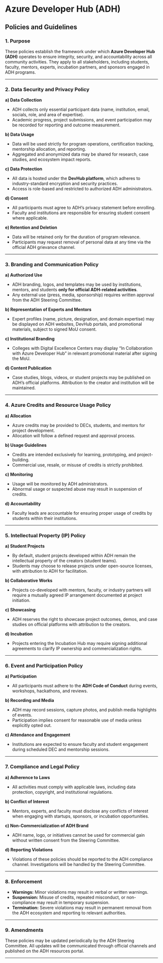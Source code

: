 # Azure Developer Hub (ADH)

## Policies and Guidelines

### 1. Purpose

These policies establish the framework under which **Azure Developer Hub (ADH)** operates to ensure integrity, security, and accountability across all community activities. They apply to all stakeholders, including students, faculty, mentors, experts, incubation partners, and sponsors engaged in ADH programs.

---

### 2. Data Security and Privacy Policy

**a) Data Collection**

* ADH collects only essential participant data (name, institution, email, socials, role, and area of expertise).
* Academic progress, project submissions, and event participation may be recorded for reporting and outcome measurement.

**b) Data Usage**

* Data will be used strictly for program operations, certification tracking, mentorship allocation, and reporting.
* Aggregated and anonymized data may be shared for research, case studies, and ecosystem impact reports.

**c) Data Protection**

* All data is hosted under the **DevHub platform**, which adheres to industry-standard encryption and security practices.
* Access is role-based and restricted to authorized ADH administrators.

**d) Consent**

* All participants must agree to ADH’s privacy statement before enrolling.
* Faculty and institutions are responsible for ensuring student consent where applicable.

**e) Retention and Deletion**

* Data will be retained only for the duration of program relevance.
* Participants may request removal of personal data at any time via the official ADH grievance channel.

---

### 3. Branding and Communication Policy

**a) Authorized Use**

* ADH branding, logos, and templates may be used by institutions, mentors, and students **only for official ADH-related activities**.
* Any external use (press, media, sponsorship) requires written approval from the ADH Steering Committee.

**b) Representation of Experts and Mentors**

* Expert profiles (name, picture, designation, and domain expertise) may be displayed on ADH websites, DevHub portals, and promotional materials, subject to signed MoU consent.

**c) Institutional Branding**

* Colleges with Digital Excellence Centers may display “In Collaboration with Azure Developer Hub” in relevant promotional material after signing the MoU.

**d) Content Publication**

* Case studies, blogs, videos, or student projects may be published on ADH’s official platforms. Attribution to the creator and institution will be maintained.

---

### 4. Azure Credits and Resource Usage Policy

**a) Allocation**

* Azure credits may be provided to DECs, students, and mentors for project development.
* Allocation will follow a defined request and approval process.

**b) Usage Guidelines**

* Credits are intended exclusively for learning, prototyping, and project-building.
* Commercial use, resale, or misuse of credits is strictly prohibited.

**c) Monitoring**

* Usage will be monitored by ADH administrators.
* Abnormal usage or suspected abuse may result in suspension of credits.

**d) Accountability**

* Faculty leads are accountable for ensuring proper usage of credits by students within their institutions.

---

### 5. Intellectual Property (IP) Policy

**a) Student Projects**

* By default, student projects developed within ADH remain the intellectual property of the creators (student teams).
* Students may choose to release projects under open-source licenses, with attribution to ADH for facilitation.

**b) Collaborative Works**

* Projects co-developed with mentors, faculty, or industry partners will require a mutually agreed IP arrangement documented at project initiation.

**c) Showcasing**

* ADH reserves the right to showcase project outcomes, demos, and case studies on official platforms with attribution to the creators.

**d) Incubation**

* Projects entering the Incubation Hub may require signing additional agreements to clarify IP ownership and commercialization rights.

---

### 6. Event and Participation Policy

**a) Participation**

* All participants must adhere to the **ADH Code of Conduct** during events, workshops, hackathons, and reviews.

**b) Recording and Media**

* ADH may record sessions, capture photos, and publish media highlights of events.
* Participation implies consent for reasonable use of media unless explicitly opted out.

**c) Attendance and Engagement**

* Institutions are expected to ensure faculty and student engagement during scheduled DEC and mentorship sessions.

---

### 7. Compliance and Legal Policy

**a) Adherence to Laws**

* All activities must comply with applicable laws, including data protection, copyright, and institutional regulations.

**b) Conflict of Interest**

* Mentors, experts, and faculty must disclose any conflicts of interest when engaging with startups, sponsors, or incubation opportunities.

**c) Non-Commercialization of ADH Brand**

* ADH name, logo, or initiatives cannot be used for commercial gain without written consent from the Steering Committee.

**d) Reporting Violations**

* Violations of these policies should be reported to the ADH compliance channel. Investigations will be handled by the Steering Committee.

---

### 8. Enforcement

* **Warnings:** Minor violations may result in verbal or written warnings.
* **Suspension:** Misuse of credits, repeated misconduct, or non-compliance may result in temporary suspension.
* **Termination:** Severe violations may result in permanent removal from the ADH ecosystem and reporting to relevant authorities.

---

### 9. Amendments

These policies may be updated periodically by the ADH Steering Committee. All updates will be communicated through official channels and published on the ADH resources portal.

---

